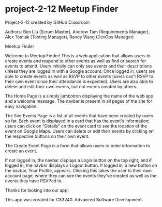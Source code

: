 # project-2-12 Meetup Finder
Project-2-12 created by GitHub Classroom

Authors:
Ben Liu (Scrum Master), 
Andrew Tam (Requirements Manager), 
Alex Tomiak (Testing Manager), 
Randy Wang (DevOps Manager)

Meetup Finder

Welcome to Meetup Finder! This is a web application that allows users to create events and respond to other events as well as find or search for events to attend. Users initially can only see events and their descriptions unless they are logged in with a Google account. Once logged in, users are able to create events as well as RSVP to other events (users can't RSVP to their own event since their attendance is expected). Users are also able to delete and edit their own events, but not events created by others. 

The Home Page is a simply jumbotron displaying the name of the web app and a welcome message. The navbar is present in all pages of the site for easy navigation.

The See Events Page is a list of all events that have been created by users so far. Each event is displayed in a card that has the event's information; users can click on "Details" on the event card to see the location of the event on Google Maps. Users can delete or edit their events by clicking on the respective buttons on their own event.

The Create Event Page is a form that allows users to enter information to create an event.

If not logged in, the navbar displays a Login button on the top right, and if logged in, the navbar displays a Logout button. 
If logged in, a new button on the navbar, Your Profile, appears. Clicking this takes the user to their own account page, where they can see the events they've created as well as the events they have RSVPed to.

Thanks for looking into our app!



This app was created for CS3240: Advanced Software Development.